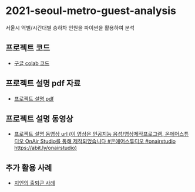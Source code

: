 # 2021-seoul-metro-guest-analysis
서울시 역별/시간대별 승하차 인원을 파이썬을 활용하여 분석

## 프로젝트 코드
- [구글 colab 코드](https://github.com/aimclee/2021-seoul-metro-guest-analysis/blob/main/2021%EB%85%84_%EC%84%9C%EC%9A%B8%EC%8B%9C_%EC%97%AD%EB%B3%84_%EC%8A%B9%ED%95%98%EC%B0%A8%EC%9D%B8%EC%9B%90_%EB%B6%84%EC%84%9D(%EC%9D%B4%EB%AF%BC%EC%B2%A0).ipynb)

## 프로젝트 설명 pdf 자료
- [프로젝트 설명 pdf](https://github.com/aimclee/2021-seoul-metro-guest-analysis/blob/main/%5Bpdf%EB%B2%84%EC%A0%84%5D%EC%9D%B4%EB%AF%BC%EC%B2%A0_%EC%84%9C%EC%9A%B8%EC%8B%9C_%EC%A7%80%ED%95%98%EC%B2%A0_%EC%8A%B9%ED%95%98%EC%B0%A8_%EC%8B%9C%EA%B0%84%EB%8C%80%EB%B3%84_%EC%9D%B8%EC%9B%90_%EB%8D%B0%EC%9D%B4%ED%84%B0%EB%B6%84%EC%84%9D_%ED%94%84%EB%A1%9C%EC%A0%9D%ED%8A%B8%20(4).pdf)

## 프로젝트 설명 동영상
- [프로젝트 설명 동영상 url (이 영상은 인공지능 음성/영상제작프로그램, 온에어스튜디오 OnAir Studio를 통해 제작되었습니다 #온에어스튜디오 #onairstudio https://abit.ly/onairstudio)](https://drive.google.com/file/d/1FFO7G7f-vA156cGoQSe8vUUNkwfiHEza/view?usp=sharing)

## 추가 활용 사례

- [지인의 출퇴근 사례](https://github.com/aimclee/2021-seoul-metro-guest-analysis/commit/9ffe36f255c13aa07fdbe8679a524fe9017fcf6d#comments)

